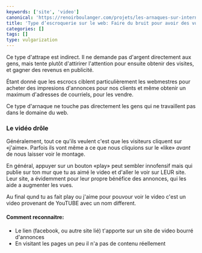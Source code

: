 ```yaml
---
keywords: ['site', 'video']
canonical: 'https://renoirboulanger.com/projets/les-arnaques-sur-internet/type-descroquerie-sur-le-web-faire-du-bruit-pour-avoir-des-vues-de-page-de-medias-sociaux/'
title: 'Type d’escroquerie sur le web: Faire du bruit pour avoir des vues de page de médias sociaux'
categories: []
tags: []
type: vulgarization
---
```


Ce type d'attrape est indirect. Il ne demande pas d'argent directement aux gens, mais tente plutôt d'attirirer l'attention pour ensuite obtenir des visites, et gagner des revenus en publicité.

Étant donné que les escrocs ciblent particulièrement les webmestres pour acheter des impresions d'annonces pour nos clients et même obtenir un maximum d'adresses de courriels, pour les vendre.

Ce type d'arnaque ne touche pas directement les gens qui ne travaillent pas dans le domaine du web.

### Le vidéo drôle

Généralement, tout ce qu'ils veulent c'est que les visiteurs cliquent sur «j'aime». Parfois ils vont même a ce que nous cliquions sur le «like» _avant_ de nous laisser voir le montage.

En général, appuyer sur un bouton «play» peut sembler innofensif mais qui publie sur ton mur que tu as aimé le video et d'aller le voir sur LEUR site. Leur site, a évidemment pour leur propre bénéfice des annonces, qui les aide a augmenter les vues.

Au final qund tu as fait play ou j'aime pour pouvour voir le video c'est un video provenant de YouTUBE avec un nom different.

#### Comment reconnaitre:

- Le lien (facebook, ou autre site lié) t'apporte sur un site de video bourré d'annonces
- En visitant les pages un peu il n'a pas de contenu réellement
